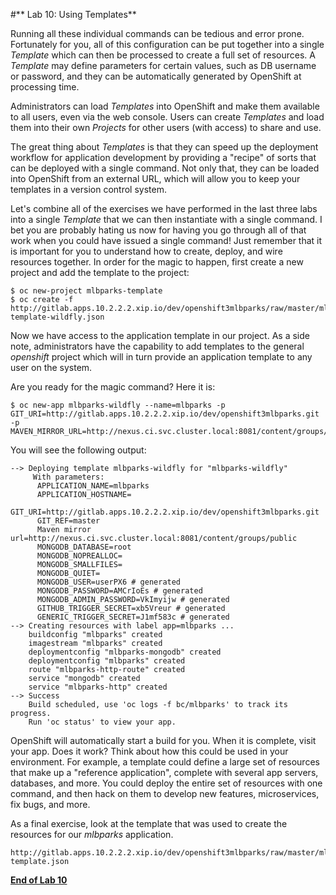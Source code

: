 #** Lab 10: Using Templates**

Running all these individual commands can be tedious and error prone.
Fortunately for you, all of this configuration can be put together into a single
*Template* which can then be processed to create a full set of resources. A
*Template* may define parameters for certain values, such as DB username or
password, and they can be automatically generated by OpenShift at processing
time.

Administrators can load *Templates* into OpenShift and make them available to
all users, even via the web console. Users can create *Templates* and load them
into their own *Projects* for other users (with access) to share and use.

The great thing about *Templates* is that they can speed up the deployment
workflow for application development by providing a "recipe" of sorts that can
be deployed with a single command.  Not only that, they can be loaded into
OpenShift from an external URL, which will allow you to keep your templates in a
version control system.

Let's combine all of the exercises we have performed in the last three labs into
a single *Template* that we can then instantiate with a single command.  I bet
you are probably hating us now for having you go through all of that work when
you could have issued a single command! Just remember that it is important for
you to understand how to create, deploy, and wire resources together.  In order
for the magic to happen, first create a new project and add the template to the
project:

````
$ oc new-project mlbparks-template
$ oc create -f http://gitlab.apps.10.2.2.2.xip.io/dev/openshift3mlbparks/raw/master/mlbparks-template-wildfly.json
````

Now we have access to the application template in our project.  As a side note, administrators have the capability to add templates to the general *openshift* project which will in turn provide an application template to any user on the system.

Are you ready for the magic command?  Here it is:

````
$ oc new-app mlbparks-wildfly --name=mlbparks -p GIT_URI=http://gitlab.apps.10.2.2.2.xip.io/dev/openshift3mlbparks.git -p MAVEN_MIRROR_URL=http://nexus.ci.svc.cluster.local:8081/content/groups/public
````

You will see the following output:

````
--> Deploying template mlbparks-wildfly for "mlbparks-wildfly"
     With parameters:
      APPLICATION_NAME=mlbparks
      APPLICATION_HOSTNAME=
      GIT_URI=http://gitlab.apps.10.2.2.2.xip.io/dev/openshift3mlbparks.git
      GIT_REF=master
      Maven mirror url=http://nexus.ci.svc.cluster.local:8081/content/groups/public
      MONGODB_DATABASE=root
      MONGODB_NOPREALLOC=
      MONGODB_SMALLFILES=
      MONGODB_QUIET=
      MONGODB_USER=userPX6 # generated
      MONGODB_PASSWORD=AMCrIoEs # generated
      MONGODB_ADMIN_PASSWORD=VkImyijw # generated
      GITHUB_TRIGGER_SECRET=xb5Vreur # generated
      GENERIC_TRIGGER_SECRET=J1mf583c # generated
--> Creating resources with label app=mlbparks ...
    buildconfig "mlbparks" created
    imagestream "mlbparks" created
    deploymentconfig "mlbparks-mongodb" created
    deploymentconfig "mlbparks" created
    route "mlbparks-http-route" created
    service "mongodb" created
    service "mlbparks-http" created
--> Success
    Build scheduled, use 'oc logs -f bc/mlbparks' to track its progress.
    Run 'oc status' to view your app.
````

OpenShift will automatically start a build for you. When it is complete, visit
your app. Does it work? Think about how this could be used in your environment.
For example, a template could define a large set of resources that make up a
"reference application", complete with several app servers, databases, and more.
You could deploy the entire set of resources with one command, and then hack on
them to develop new features, microservices, fix bugs, and more.

As a final exercise, look at the template that was used to create the
resources for our *mlbparks* application.

````
http://gitlab.apps.10.2.2.2.xip.io/dev/openshift3mlbparks/raw/master/mlbparks-template.json
````

**[End of Lab 10](/)**
